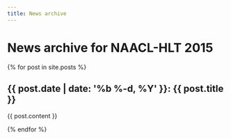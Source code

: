 ```yaml
---
title: News archive
---
```


# News archive for NAACL-HLT 2015

{% for post in site.posts %}

## {{ post.date | date: '%b %-d, %Y' }}: {{ post.title }}

{{ post.content }}

{% endfor %}
